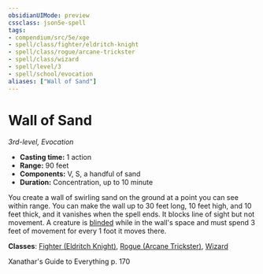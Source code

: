 ```yaml
---
obsidianUIMode: preview
cssclass: json5e-spell
tags:
- compendium/src/5e/xge
- spell/class/fighter/eldritch-knight
- spell/class/rogue/arcane-trickster
- spell/class/wizard
- spell/level/3
- spell/school/evocation
aliases: ["Wall of Sand"]
---
```

# Wall of Sand
*3rd-level, Evocation*  

- **Casting time:** 1 action
- **Range:** 90 feet
- **Components:** V, S, a handful of sand
- **Duration:** Concentration, up to 10 minute

You create a wall of swirling sand on the ground at a point you can see within range. You can make the wall up to 30 feet long, 10 feet high, and 10 feet thick, and it vanishes when the spell ends. It blocks line of sight but not movement. A creature is [blinded](../../5e-rules/conditions.md##blinded) while in the wall's space and must spend 3 feet of movement for every 1 foot it moves there.

**Classes**: [Fighter (Eldritch Knight)](../classes/fighter-eldritch-knight.md#), [Rogue (Arcane Trickster)](../classes/rogue-arcane-trickster.md#), [Wizard](../classes/wizard.md#)

Xanathar's Guide to Everything p. 170